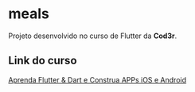 # meals

Projeto desenvolvido no curso de Flutter da **Cod3r**.

## Link do curso

[Aprenda Flutter & Dart e Construa APPs iOS e Android](https://www.cod3r.com.br/courses/aprenda-flutter-dart-e-construa-apps-ios-e-android)